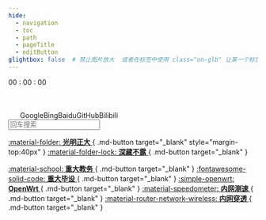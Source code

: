 ```yaml
---
hide:
  - navigation
  - toc
  - path
  - pageTitle
  - editButton
glightbox: false  # 禁止图片放大  或者在标签中使用 class="on-glb" 让某一个标签允许放大(off-glb)
---
```


<style>
  .md-typeset h1,
  .md-content__button {
    display: none;
  }
  .md-content__inner{
    padding-top: 0em;
  }
</style>
<link rel="stylesheet" href="/stylesheets/index.css">

<!--    时间    -->
<div class="time">
  <div class="solar-time" id="solarTime"></div>
  <div class="clock-time">
    <span id="hourTime" class="clock-font">00</span>
    <span class="colon">:</span>
    <span id="minuteTime" class="clock-font">00</span>
    <span class="colon">:</span>
    <span id="secondTime" class="clock-font">00</span>
  </div>
</div>

<!-- 搜索引擎按钮 -->
<div class="search-container" onselectstart="return false">
  <ul class="search-engine-buttons" style="margin-left: 0;display: flex; list-style: none;margin:50px  0 0 0;">
    <li class ="search-englne-text" data-engine="google">Google</li>
    <li class ="search-englne-text" data-engine="bing">Bing</li>
    <li class ="search-englne-text" data-engine="baidu">Baidu</li>
    <li class ="search-englne-text" data-engine="github">GitHub</li>
    <li class ="search-englne-text" data-engine="bilibili">Bilibili</li>
  </ul>
</div>

<!-- 搜索输入框 -->
<div class="input-container">
  <input type="text" id="search-input" placeholder="回车搜索" class="gradient-input" />
</div>

<!--    快捷栏    -->

[:material-folder: __光明正大__ ](\public){ .md-button target="_blank" style="margin-top:40px" }
[:material-folder-lock: __深藏不露__ ](\private){ .md-button target="_blank" }

[:material-school: __重大教务__ ](https://my.cqu.edu.cn/workspace/home){ .md-button target="_blank" }
[:fontawesome-solid-code: __重大毕设__ ](http://180.85.204.43:50031/){ .md-button target="_blank" }
[:simple-openwrt: __OpenWrt__ ](http://10.0.0.1){ .md-button target="_blank" }
[:material-speedometer: __内网测速__ ](http://10.0.0.1:3300){ .md-button target="_blank" }
[:material-router-network-wireless: __内网穿透__ ](http://10.0.0.1:16601){ .md-button target="_blank" }


<script type="text/javascript" src="./javascripts/index.js"></script>
